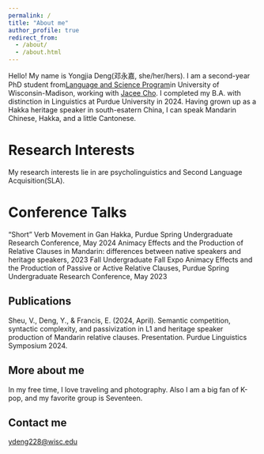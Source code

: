 ```yaml
---
permalink: /
title: "About me"
author_profile: true
redirect_from: 
  - /about/
  - /about.html
---
```


Hello! My name is Yongjia Deng(邓永嘉, she/her/hers). I am a second-year PhD student from[Language and Science Program](https://langsci.wisc.edu/)in University of Wisconsin-Madison, working with [Jacee Cho](https://langsci.wisc.edu/staff/jacee-cho/). I completed my B.A. with distinction in Linguistics at Purdue University in 2024. Having grown up as a Hakka heritage speaker in south-esatern China, I can speak Mandarin Chinese, Hakka, and a little Cantonese.



Research Interests
======
My research interests lie in are psycholinguistics and Second Language Acquisition(SLA). 


Conference Talks
======
“Short” Verb Movement in Gan Hakka, Purdue Spring Undergraduate Research Conference, May 2024
Animacy Effects and the Production of Relative Clauses in Mandarin: differences between native speakers and heritage speakers, 2023 Fall Undergraduate Fall Expo
Animacy Effects and the Production of Passive or Active Relative Clauses, Purdue Spring Undergraduate Research Conference, May 2023

Publications
------
Sheu, V., Deng, Y., & Francis, E. (2024, April). Semantic competition, syntactic complexity, and passivization in L1 and heritage speaker production of Mandarin relative clauses. Presentation. Purdue Linguistics Symposium 2024.

More about me
------
In my free time, I love traveling and photography. Also I am a big fan of K-pop, and my favorite group is Seventeen.

Contact me
------
ydeng228@wisc.edu
